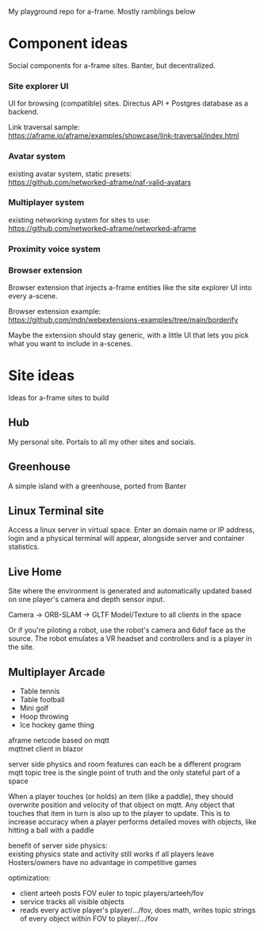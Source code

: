My playground repo for a-frame. Mostly ramblings below

# Component ideas

Social components for a-frame sites. Banter, but decentralized.

### Site explorer UI
UI for browsing (compatible) sites. Directus API + Postgres database as a backend.

Link traversal sample:\
https://aframe.io/aframe/examples/showcase/link-traversal/index.html

### Avatar system
existing avatar system, static presets:\
https://github.com/networked-aframe/naf-valid-avatars

### Multiplayer system
existing networking system for sites to use:\
https://github.com/networked-aframe/networked-aframe

### Proximity voice system

### Browser extension
Browser extension that injects a-frame entities like the site explorer UI into every a-scene.

Browser extension example:\
https://github.com/mdn/webextensions-examples/tree/main/borderify

Maybe the extension should stay generic, with a little UI that lets you pick what you want to include in a-scenes.

# Site ideas

Ideas for a-frame sites to build

## Hub

My personal site. Portals to all my other sites and socials.

## Greenhouse

A simple island with a greenhouse, ported from Banter

## Linux Terminal site

Access a linux server in virtual space. Enter an domain name or IP address, login and a physical terminal will appear, alongside server and container statistics.

## Live Home

Site where the environment is generated and automatically updated based on one player's camera and depth sensor input.

Camera -> ORB-SLAM -> GLTF Model/Texture to all clients in the space

Or if you're piloting a robot, use the robot's camera and 6dof face as the source. The robot emulates a VR headset and controllers and is a player in the site.

## Multiplayer Arcade

- Table tennis
- Table football
- Mini golf
- Hoop throwing
- Ice hockey game thing

aframe netcode based on mqtt\
mqttnet client in blazor

server side physics and room features can each be a different program\
mqtt topic tree is the single point of truth and the only stateful part of a space

When a player touches (or holds) an item (like a paddle), they should overwrite position and velocity of that object on mqtt. Any object that touches that item in turn is also up to the player to update. This is to increase accuracy when a player performs detailed moves with objects, like hitting a ball with a paddle 

benefit of server side physics:\
existing physics state and activity still works if all players leave\
Hosters/owners have no advantage in competitive games

optimization:
- client arteeh posts FOV euler to topic players/arteeh/fov
- service tracks all visible objects
- reads every active player's player/.../fov, does math, writes topic strings of every object within FOV to player/.../fov
